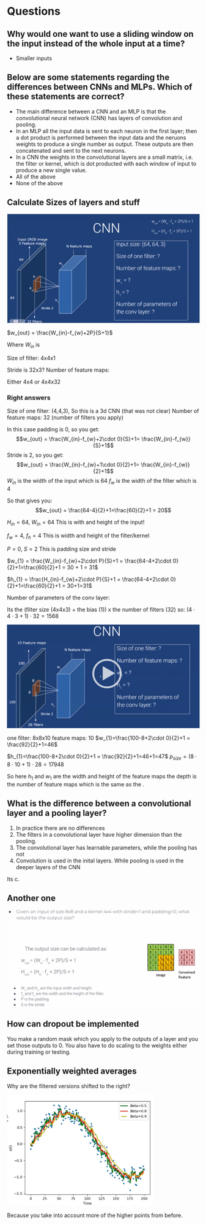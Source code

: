 # Questions 

## Why would one want to use a sliding window on the input instead of the whole input at a time?  

- Smaller inputs

## Below are some statements regarding the differences between CNNs and MLPs. Which of these statements are correct?  

- The main difference between a CNN and an MLP is that the convolutional neural network (CNN) has layers of convolution and pooling.  
- In an MLP all the input data is sent to each neuron in the first layer; then a dot product is performed between the input data and the neruons weights to produce a single number as output. These outputs are then concatenated and sent to the next neurons.  
- In a CNN the weights in the convolutional layers are a small matrix, i.e. the filter or kernel, which is dot producted with each window of input to produce a new single value.  
- All of the above  
- None of the above

## Calculate Sizes of layers and stuff

![Question](Pasted%20image%2020220609200810.png)


$w_{out} = \frac{W_{in}-f_{w}+2P}{S+1}$

Where $W_{in}$ is 


Size of filter: 4x4x1

Stride is 32x3?
Number of feature maps: 

Either 4x4 or 4x4x32

### Right answers 

Size of one filter: (4,4,3), So this is a 3d CNN (that was not clear)
Number of feature maps: 32 (number of filters you apply)


In this case padding is 0, so you get: $$w_{out} = \frac{W_{in}-f_{w}+2\cdot 0}{S}+1= \frac{W_{in}-f_{w}}{S}+1$$ 
Stride is 2, so you get: $$w_{out} = \frac{W_{in}-f_{w}+1\cdot 0}{2}+1= \frac{W_{in}-f_{w}}{2}+1$$
$W_{in}$ is the width of the input which is 64
$f_w$ is the width of the filter which is 4

So that gives you: $$w_{out} = \frac{64-4}{2}+1=\frac{60}{2}+1 = 20$$

$H_{in}=64,~W_{in}  = 64$   This is with and height of the input!

$f_{w} = 4,~f_{h}=4$   This is width and height of the filter/kernel

$P=0,~S=2$   This is padding size and stride 


$w_{1} = \frac{W_{in}-f_{w}+2\cdot P}{S}+1 = \frac{64-4+2\cdot 0}{2}+1=\frac{60}{2}+1 = 30 + 1 = 31$ 

$h_{1} = \frac{H_{in}-f_{w}+2\cdot P}{S}+1 = \frac{64-4+2\cdot 0}{2}+1=\frac{60}{2}+1 = 30+1=31$ 


Number of parameters of the conv layer:

Its the (filter size (4x4x3) + the bias (1)) x the number of filters (32) so: $(4\cdot 4 \cdot 3 + 1) \cdot 32 = 1568$



![Another question](Pasted%20image%2020220609231020.png)

one filter: 8x8x10
feature maps: 10
$w_{1}=\frac{100-8+2\cdot 0}{2}+1 = \frac{92}{2}+1=46$

$h_{1}=\frac{100-8+2\cdot 0}{2}+1 = \frac{92}{2}+1=46+1=47$
$p_{size}=(8\cdot 8 \cdot 10 + 1) \cdot 28 =17948$

So here $h_1$ and $w_1$ are the width and height of the feature maps the depth is the number of feature maps which is the same as the . 


## What is the difference between a convolutional layer and a pooling layer?

1. In practice there are no differences
2. The filters in a convolutional layer have higher dimension than the pooling. 
3. The convolutional layer has learnable parameters, while the pooling has not
4. Convolution is used in the inital layers. While pooling is used in the deeper layers of the CNN

Its c.

## Another one
![Another ](Pasted%20image%2020220610150201.png)


## How can dropout be implemented 

You make a random mask which you apply to the outputs of a layer and you set those outputs to 0. You also have to do scaling to the weights either during training or testing.


## Exponentially weighted averages

Why are the filtered versions shifted to the right?

![Exponentially weighted averages](Pasted%20image%2020220611174051.png)

Because you take into account more of the higher points from before.  